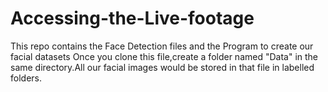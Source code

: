 # Accessing-the-Live-footage
This repo contains the Face Detection files and the Program to create our facial datasets
Once you clone this file,create a folder named "Data" in the same directory.All our facial images would be stored in that file in labelled folders.
